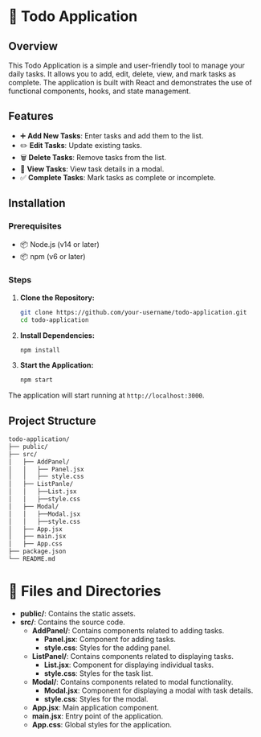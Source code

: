 # 📝 Todo Application

## Overview

This Todo Application is a simple and user-friendly tool to manage your daily tasks. It allows you to add, edit, delete, view, and mark tasks as complete. The application is built with React and demonstrates the use of functional components, hooks, and state management.

## Features

- ➕ **Add New Tasks**: Enter tasks and add them to the list.
- ✏️ **Edit Tasks**: Update existing tasks.
- 🗑️ **Delete Tasks**: Remove tasks from the list.
- 👀 **View Tasks**: View task details in a modal.
- ✅ **Complete Tasks**: Mark tasks as complete or incomplete.

## Installation

### Prerequisites

- 📦 Node.js (v14 or later)
- 📦 npm (v6 or later)

### Steps

1. **Clone the Repository:**
    ```bash
    git clone https://github.com/your-username/todo-application.git
    cd todo-application
    ```

2. **Install Dependencies:**
    ```bash
    npm install
    ```

3. **Start the Application:**
    ```bash
    npm start
    ```

The application will start running at `http://localhost:3000`.

## Project Structure

 ```bash
todo-application/
├── public/
├── src/
│   ├── AddPanel/
│   │   ├── Panel.jsx
│   │   ├── style.css
│   ├── ListPanle/
│   │   ├──List.jsx
│   │   ├──style.css
│   ├── Modal/
│   │   ├──Modal.jsx
│   │   ├──style.css
│   ├── App.jsx
│   ├── main.jsx
│   ├── App.css
├── package.json
└── README.md
```
# 📁 Files and Directories

- **public/**: Contains the static assets.
- **src/**: Contains the source code.
  - **AddPanel/**: Contains components related to adding tasks.
    - **Panel.jsx**: Component for adding tasks.
    - **style.css**: Styles for the adding panel.
  - **ListPanel/**: Contains components related to displaying tasks.
    - **List.jsx**: Component for displaying individual tasks.
    - **style.css**: Styles for the task list.
  - **Modal/**: Contains components related to modal functionality.
    - **Modal.jsx**: Component for displaying a modal with task details.
    - **style.css**: Styles for the modal.
  - **App.jsx**: Main application component.
  - **main.jsx**: Entry point of the application.
  - **App.css**: Global styles for the application.



